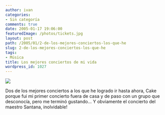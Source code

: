 ```yaml
---
author: ivan
categories:
- Sin categoría
comments: true
date: 2005-01-17 19:06:00
featuredImage: /photos/tickets.jpg
layout: post
path: /2005/01/2-de-los-mejores-conciertos-los-que-he
slug: 2-de-los-mejores-conciertos-los-que-he
tags:
- Música
title: Los mejores conciertos de mi vida
wordpress_id: 1027
---
```


[![](https://photos1.blogger.com/img/39/1190/320/tickets.jpg)](https://photos1.blogger.com/img/39/1190/640/tickets.jpg)

Dos de los mejores conciertos a los que he logrado ir hasta ahora, Cake porque fui mi primer concierto fuera de casa y de paso con un grupo que desconocía, pero me terminó gustando... Y obviamente el concierto del maestro Santana, inolvidable!